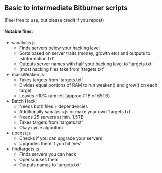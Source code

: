 Basic to intermediate Bitburner scripts
----

(Feel free to use, but please credit if you repost)

#### Notable files:

- sanalysis.js
  - Finds servers below your hacking level
  - Sorts based on server traits (money, growth etc) and outputs to 'sInformation.txt'
  - Outputs server names with half your hacking level to 'targets.txt'
  - (most hacking files take from 'targets.txt'
- massWeaken.js
  - Takes targets from 'targets.txt'
  - Divides equal portions of RAM to run weaken() and grow() on each target
  - Leaves ~10% ram left (approx 7TB of 65TB)
- Batch Hack
  - Needs both files + dependencies
  - Additionally sanalysis.js or make your own 'targets.txt'
  - Needs 25 servers at min. 1.5TB
  - Takes targets from 'targets.txt'
  - Okay cycle algorithm
- upcost.js
  - Checks if you can upgrade your servers
  - Upgrades them if you hit 'yes'
- findtargets.js
  - Finds servers you can hack
  - Opens/nukes them
  - Outputs names to 'targets.txt'
